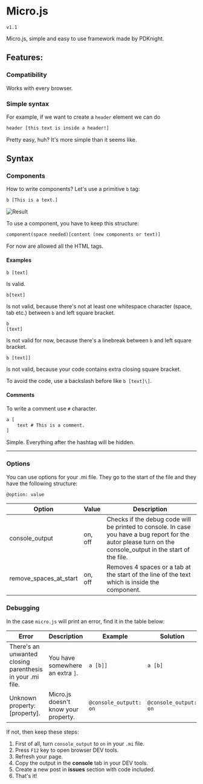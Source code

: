 # Micro.js
`v1.1`

Micro.js, simple and easy to use framework made by PDKnight.

## Features:
### Compatibility
Works with every browser.
### Simple syntax
For example, if we want to create a `header` element we can do
```html
header [this text is inside a header!]
```
Pretty easy, huh? It's more simple than it seems like. 

## Syntax
### Components
How to write components? Let's use a primitive `b` tag:
```html
b [This is a text.]
```
![Result](http://i.imgur.com/liUm0EM.png)

To use a component, you have to keep this structure:
```html
component(space needed)[content (new components or text)]
```
For now are allowed all the HTML tags.

#### Examples
```
b [text]
```
Is valid.
```
b[text]
```
Is not valid, because there's not at least one whitespace character (space, tab etc.) between `b` and left square bracket.
```
b
[text]
```
Is not valid for now, because there's a linebreak between `b` and left square bracket.
```
b [text]]
```
Is not valid, because your code contains extra closing square bracket.

To avoid the code, use a backslash before like `b [text]\]`.

#### Comments
To write a comment use `#` character.
```html
a [
	text # This is a comment.
]
```
Simple. Everything after the hashtag will be hidden.

---


### Options
You can use options for your .mi file. They go to the start of the file and they have the following structure:
```html
@option: value
```
| Option | Value | Description |
|---------------------------|---------|--------------------------------------------------------------------------------------------------------------------------------------------------------------|
| console\_output | on, off | Checks if the debug code will be printed to console. In case you have a bug report for the autor please turn on the console_output in the start of the file. |
| remove\_spaces\_at\_start | on, off | Removes 4 spaces or a tab at the start of the line of the text which is inside the component. |

### Debugging
In the case `micro.js` will print an error, find it in the table below:

| Error | Description | Example | Solution |
|-----------------------------------------------------------|--------------------------------------|------------------------|-----------------------|
| There's an unwanted closing parenthesis in your .mi file. | You have somewhere an extra `]`. | `a [b]]` | `a [b]` |
| Unknown property: [property]. | Micro.js doesn't know your property. | `@console_outputt: on` | `@console_output: on` |

If not, then keep these steps:

1. First of all, turn `console_output` to `on` in your `.mi` file.
2. Press `F12` key to open browser DEV tools.
3. Refresh your page.
4. Copy the output in the **console** tab in your DEV tools.
5. Create a new post in **issues** section with code included.
6. That's it!
